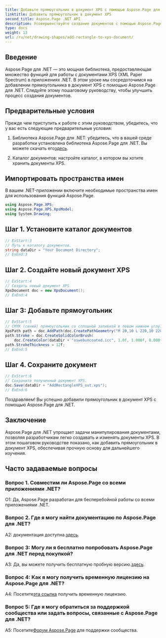 ```yaml
---
title: Добавьте прямоугольник в документ XPS с помощью Aspose.Page для .NET
linktitle: Добавить прямоугольник в документ XPS
second_title: Aspose.Page .NET API
description: Усовершенствуйте создание документов с помощью Aspose.Page для .NET. Узнайте, как добавлять прямоугольники в документы XPS, в этом пошаговом руководстве.
type: docs
weight: 13
url: /ru/net/drawing-shapes/add-rectangle-to-xps-document/
---
```

## Введение

Aspose.Page для .NET — это мощная библиотека, предоставляющая множество функций для работы с документами XPS (XML Paper Spectrum) в приложениях .NET. В этом уроке мы сосредоточимся на добавлении прямоугольника в документ XPS с помощью Aspose.Page для .NET. Следуйте этому пошаговому руководству, чтобы улучшить процесс создания документов.

## Предварительные условия

Прежде чем приступить к работе с этим руководством, убедитесь, что у вас есть следующие предварительные условия:

1.  Библиотека Aspose.Page для .NET: убедитесь, что в вашей среде разработки установлена библиотека Aspose.Page для .NET. Вы можете скачать его[здесь](https://releases.aspose.com/page/net/).

2. Каталог документов: настройте каталог, в котором вы хотите хранить документы XPS.

## Импортировать пространства имен

В вашем .NET-приложении включите необходимые пространства имен для использования функций Aspose.Page.

```csharp
using Aspose.Page.XPS;
using Aspose.Page.XPS.XpsModel;
using System.Drawing;
```

## Шаг 1. Установите каталог документов

```csharp
// ExStart:3
// Путь к каталогу документов.
string dataDir = "Your Document Directory";
// ExEnd:3
```

## Шаг 2. Создайте новый документ XPS

```csharp
// ExStart:4
// Создать новый документ XPS
XpsDocument doc = new XpsDocument();
// ExEnd:4
```

## Шаг 3: Добавьте прямоугольник

```csharp
// ExStart:5
// CMYK (синий) прямоугольник со сплошной заливкой в левом нижнем углу.
XpsPath path = doc.AddPath(doc.CreatePathGeometry("M 20,10 L 220,10 220,100 20,100 Z"));
path.Stroke = doc.CreateSolidColorBrush(
    doc.CreateColor(dataDir + "uswebuncoated.icc", 1.0f, 1.000f, 0.000f, 0.000f, 0.000f));
path.StrokeThickness = 12f;
// ExEnd:5
```

## Шаг 4. Сохраните документ

```csharp
// ExStart:6
// Сохраните полученный документ XPS.
doc.Save(dataDir + "AddRectangleXPS_out.xps");
// ExEnd:6
```

Поздравляем! Вы успешно добавили прямоугольник в документ XPS с помощью Aspose.Page для .NET.

## Заключение

Aspose.Page для .NET упрощает задачи манипулирования документами, позволяя разработчикам легко создавать и изменять документы XPS. В этом пошаговом руководстве показано, как добавить прямоугольник в документ XPS, обеспечивая прочную основу для дальнейшего изучения.

## Часто задаваемые вопросы

### Вопрос 1. Совместим ли Aspose.Page со всеми приложениями .NET?

О1: Да, Aspose.Page разработан для бесперебойной работы со всеми приложениями .NET.

### Вопрос 2. Где я могу найти документацию по Aspose.Page для .NET?

 A2: документация доступна.[здесь](https://reference.aspose.com/page/net/).

### Вопрос 3: Могу ли я бесплатно попробовать Aspose.Page для .NET перед покупкой?

 A3: Да, вы можете получить бесплатную пробную версию.[здесь](https://releases.aspose.com/).

### Вопрос 4: Как я могу получить временную лицензию на Aspose.Page для .NET?

 А4: Посетите[эта ссылка](https://purchase.aspose.com/temporary-license/) получить временную лицензию.

### Вопрос 5: Где я могу обратиться за поддержкой сообщества или задать вопросы, связанные с Aspose.Page для .NET?

 A5: Посетите[Форум Aspose.Page](https://forum.aspose.com/c/page/39) для поддержки сообщества.